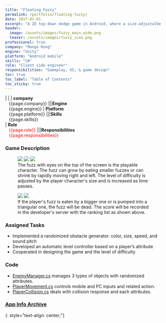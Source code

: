 ```yaml
---
title: "Floating Fuzzy"
permalink: /portfolio/floating-fuzzy/
date: 2017-01-01
excerpt: "A 2D top-down dodge game in Android, where a size-adjustalbe fuzz should avoid other incoming fuzzies."
header:
  image: /assets/images/fuzzy_main_wide.png
  teaser: /assets/images/fuzzy_icon.png
professional: true
company: "Mango Kong"
engine: "Unity"
platform: "Android mobile"
skills: "C#"
role: "Client side engineer"
responsibilities: "Gameplay, UI, & game design"
toc: true
toc_label: "Table of Contents"
toc_sticky: true
---
```


| |
| **company**<br>&nbsp;&nbsp;&nbsp;{{page.company}}								|||**Engine**<br>&nbsp;&nbsp;&nbsp;{{page.engine}}
| **Platform**<br>&nbsp;&nbsp;&nbsp;{{page.platform}}							|||**Skills**<br>&nbsp;&nbsp;&nbsp;{{page.skills}}	
| **Role**<br>&nbsp;&nbsp;&nbsp;<span style="color:red">{{page.role}}</span>	|||**Responsibilities**<br>&nbsp;&nbsp;&nbsp;<span style="color:red">{{page.responsibilities}}</span>

### Game Description
<figure class="third">
	<img src="/assets/images/fuzzy_tutorial.jpg">
	<img src="/assets/images/fuzzy_ingame_1.jpg">
	<img src="/assets/images/fuzzy_ingame_2.jpg">
	<figcaption>The fuzz with eyes on the top of the screen is the playable character. The fuzz can grow by eating smaller fuzzes or can shrink by rapidly moving right and left. The level of difficulty is adjusted by the player character's size and is increased as time passes.</figcaption>
</figure>

<figure class="half">
	<img src="/assets/images/fuzzy_ingame_dead.jpg">
	<img src="/assets/images/fuzzy_rank.jpg">
	<figcaption>If the player's fuzz is eaten by a bigger one or is pumped into a triangular one, the fuzz will be dead. The score will be recorded in the developer's server with the ranking list as shown above.</figcaption>
</figure>

### Assigned Tasks
 - Implemented a randomized obstacle generator: color, size, speed, and sound pitch
 - Developed an automatic level controller based on a player’s attribute
 - Cooperated in designing the game and the level of difficulty

### Code
 - [EnemyManager.cs](/scripts/ff-enemy-manager/) manages 3 types of objects with randomized attributes.
 - [PlayerMovement.cs](/scripts/ff-player-collision/) controls mobile and PC inputs and related action.
 - [PlayerCollision.cs](/scripts/ff-player-movement/) deals with collision response and each attributes.

### [App Info Archive](https://apkpure.com/floating-fuzzy/com.MangoCompany.FloatingFuzzy)
{: style="text-align: center;"}